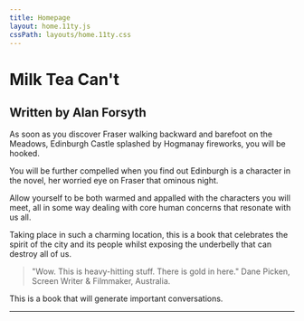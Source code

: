 ```yaml
---
title: Homepage
layout: home.11ty.js
cssPath: layouts/home.11ty.css
---
```


# Milk Tea Can't

## Written by Alan Forsyth

As soon as you discover Fraser walking backward and barefoot on the Meadows, Edinburgh Castle splashed by Hogmanay fireworks, you will be hooked.

You will be further compelled when you find out Edinburgh is a character in the novel, her worried eye on Fraser that ominous night.

Allow yourself to be both warmed and appalled with the characters you will meet, all in some way dealing with core human concerns that resonate with us all.

Taking place in such a charming location, this is a book that celebrates the spirit of the city and its people whilst exposing the underbelly that can destroy all of us.

> "Wow. This is heavy-hitting stuff. There is gold in here."
> Dane Picken, Screen Writer & Filmmaker, Australia.

This is a book that will generate important conversations.

---
